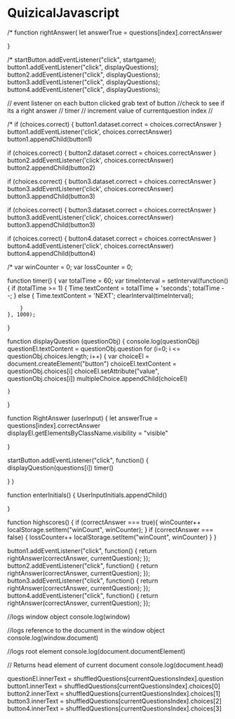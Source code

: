 # QuizicalJavascript



/* function rightAnswer(
let answerTrue = questions[index].correctAnswer

}

/* startButton.addEventListener("click", startgame);
button1.addEventListener("click", displayQuestions);
button2.addEventListener("click", displayQuestions);
button3.addEventListener("click", displayQuestions);
button4.addEventListener("click", displayQuestions);






// event listener on each button clicked grab text of button 
//check to see if its a right answer
// timer 
// increment value of currentquestion index 
//









/* if (choices.correct) {
    button1.dataset.correct = choices.correctAnswer
  }
  button1.addEventListener('click', choices.correctAnswer)
  button1.appendChild(button1)

  if (choices.correct) {
    button2.dataset.correct = choices.correctAnswer
  }
  button2.addEventListener('click', choices.correctAnswer)
  button2.appendChild(button2)


if (choices.correct) {
    button3.dataset.correct = choices.correctAnswer
  }
  button3.addEventListener('click', choices.correctAnswer)
  button3.appendChild(button3)
    
    
if (choices.correct) {
    button3.dataset.correct = choices.correctAnswer
  }
  button3.addEventListener('click', choices.correctAnswer)
  button3.appendChild(button3)

if (choices.correct) {
    button4.dataset.correct = choices.correctAnswer
  }
  button4.addEventListener('click', choices.correctAnswer)
  button4.appendChild(button4)












/* var winCounter = 0;
var lossCounter = 0; 




function timer() {
    var totalTime = 60;
    var timeInterval = setInterval(function() {
        if (totalTime >= 1) {
         Time.textContent = totalTime + 'seconds'; 
         totalTime --;
        }
        else { 
            Time.textContent = 'NEXT'; 
            clearInterval(timeInterval);
            
        }
    }, 1000);
}


function displayQuestion (questionObj) {
    console.log(questionObj)
    questionEl.textContent = questionObj.question
    for (i=0; i <= questionObj.choices.length; i++) {
        var choiceEl = document.createElement("button")
        choiceEl.textContent = questionObj.choices[i]
        choiceEl.setAttribute("value", questionObj.choices[i])
        multipleChoice.appendChild(choiceEl)

    }

   
    
}

function RightAnswer (userInput) {
    let answerTrue = questions[index].correctAnswer
    displayEl.getElementsByClassName.visibility = "visible"
    
    
}


startButton.addEventListener("click", function() {
    displayQuestion(questions[i]) 
    timer()

} )

function enterInitials() { 
   UserInputInitials.appendChild() 

}

function highscores() { 
    if (correctAnswer === true){
        winCounter++ 
        localStorage.setItem("winCount", winCounter);
     }
     if (correctAnswer === false) {
        lossCounter++
        localStorage.setItem("winCount", winCounter)
     } 
} 





 button1.addEventListener("click", function() {
    return rightAnswer(correctAnswer, currentQuestion);
  });
  button2.addEventListener("click", function() {
    return rightAnswer(correctAnswer, currentQuestion);
  });
  button3.addEventListener("click", function() {
    return rightAnswer(correctAnswer, currentQuestion);
  });
  button4.addEventListener("click", function() {
    return rightAnswer(correctAnswer, currentQuestion);
  });










 //logs window object
console.log(window)

//logs reference to the document in the window object 
console.log(window.document)

//logs root element 
 console.log(document.documentElement)

 // Returns head element of current document
 console.log(document.head)

 
 questionEl.innerText = shuffledQuestions[currentQuestionsIndex].question
button1.innerText = shuffledQuestions[currentQuestionsIndex].choices[0]
button2.innerText = shuffledQuestions[currentQuestionsIndex].choices[1]
button3.innerText = shuffledQuestions[currentQuestionsIndex].choices[2]
button4.innerText = shuffledQuestions[currentQuestionsIndex].choices[3]

 